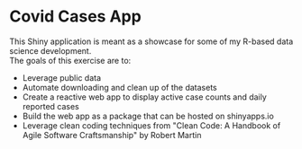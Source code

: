 # Covid Cases App

This Shiny application is meant as a showcase for some of my R-based data science development. <br>
The goals of this exercise are to: <br>
* Leverage public data
* Automate downloading and clean up of the datasets
* Create a reactive web app to display active case counts and daily reported cases
* Build the web app as a package that can be hosted on shinyapps.io
* Leverage clean coding techniques from "Clean Code: A Handbook of Agile Software Craftsmanship" by Robert Martin
